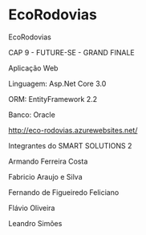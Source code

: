 # EcoRodovias
EcoRodovias

CAP 9 - FUTURE-SE - GRAND FINALE

Aplicação Web

Linguagem: Asp.Net Core 3.0

ORM: EntityFramework 2.2

Banco: Oracle


http://eco-rodovias.azurewebsites.net/



Integrantes do SMART SOLUTIONS 2

Armando Ferreira Costa

Fabricio Araujo e Silva

Fernando de Figueiredo Feliciano

Flávio Oliveira

Leandro Simões
